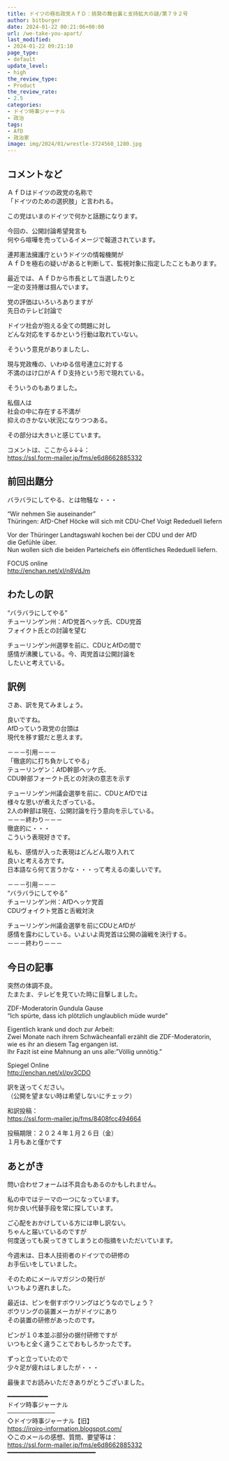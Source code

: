 ```yaml
---
title: ドイツの極右政党ＡｆＤ：挑発の舞台裏と支持拡大の謎/第７９２号
author: bitburger
date: 2024-01-22 00:21:06+00:00
url: /we-take-you-apart/
last_modified:
- 2024-01-22 09:21:10
page_type:
- default
update_level:
- high
the_review_type:
- Product
the_review_rate:
- 2.5
categories:
- ドイツ時事ジャーナル
- 政治
tags:
- AfD
- 政治家
image: img/2024/01/wrestle-3724560_1280.jpg
---
```

## コメントなど
<span class="fz-22px"><span class="bold-red"><span class="marker-under">ＡｆＤ</span></span></span>はドイツの政党の名称で  
<span class="fz-22px"><span class="bold-red"><span class="marker-under">「ドイツのための選択肢」</span></span></span>と言われる。

この党はいまのドイツで何かと話題になります。

今回の、公開討論希望発言も  
何やら喧嘩を売っているイメージで報道されています。

連邦憲法擁護庁というドイツの情報機関が  
ＡｆＤを極右の疑いがあると判断して、監視対象に指定したこともあります。

最近では、ＡｆＤから市長として当選したりと  
一定の支持層は掴んでいます。

党の評価はいろいろありますが  
先日のテレビ討論で

<span class="fz-22px"><span class="bold-red"><span class="marker-under">ドイツ社会が抱える全ての問題に対し<br />どんな対応をするかという行動は取れていない。</span></span></span>

そういう意見がありましたし、

<span class="fz-22px"><span class="bold-red"><span class="marker-under">現与党政権の、いわゆる信号連立に対する<br />不満のはけ口がＡｆＤ支持という形で現れている。</span></span></span>

そういうのもありました。

私個人は  
<span class="fz-22px"><span class="bold-red"><span class="marker-under">社会の中に存在する不満が<br />抑えのきかない状況になりつつある。</span></span></span>

その部分は大きいと感じています。

コメントは、ここから↓↓↓：  
<https://ssl.form-mailer.jp/fms/e6d8662885332>

## 前回出題分
バラバラにしてやる、とは物騒な・・・

&#8220;Wir nehmen Sie auseinander&#8221;  
Thüringen: AfD-Chef Höcke will sich mit CDU-Chef Voigt Rededuell liefern

Vor der Thüringer Landtagswahl kochen bei der CDU und der AfD  
die Gefühle über.  
Nun wollen sich die beiden Parteichefs ein öffentliches Rededuell liefern.

FOCUS online  
<http://enchan.net/xl/n8VdJm>

## わたしの訳
&#8220;バラバラにしてやる&#8221;  
チューリンゲン州：AfD党首ヘッケ氏、CDU党首  
フォイクト氏との討論を望む

チューリンゲン州選挙を前に、CDUとAfDの間で  
感情が沸騰している。今、両党首は公開討論を  
したいと考えている。

## 訳例
さあ、訳を見てみましょう。

良いですね。  
AfDっていう政党の台頭は  
現代を移す鏡だと思えます。

－－－引用－－－  
「徹底的に打ち負かしてやる」  
テューリンゲン：AfD幹部ヘッケ氏、  
CDU幹部フォークト氏との対決の意志を示す

テューリンゲン州議会選挙を前に、CDUとAfDでは  
様々な思いが煮えたぎっている。  
2人の幹部は現在、公開討論を行う意向を示している。  
－－－終わり－－－  
徹底的に・・・  
こういう表現好きです。

私も、感情が入った表現はどんどん取り入れて  
良いと考える方です。  
日本語なら何て言うかな・・・って考えるの楽しいです。

－－－引用－－－  
“バラバラにしてやる”  
チューリンゲン州：AfDヘッケ党首  
CDUヴォイクト党首と舌戦対決

チューリンゲン州議会選挙を前にCDUとAfDが  
感情を露わにしている。いよいよ両党首は公開の論戦を決行する。  
－－－終わり－－－

## 今日の記事
突然の体調不良。  
たまたま、テレビを見ていた時に目撃しました。

ZDF-Moderatorin Gundula Gause  
&#8220;Ich spürte, dass ich plötzlich unglaublich müde wurde&#8221;

Eigentlich krank und doch zur Arbeit:  
Zwei Monate nach ihrem Schwächeanfall erzählt die ZDF-Moderatorin,  
wie es ihr an diesem Tag ergangen ist.  
Ihr Fazit ist eine Mahnung an uns alle:&#8221;Völlig unnötig.&#8221;

Spiegel Online  
<http://enchan.net/xl/pv3CDO>

訳を送ってください。  
（公開を望まない時は希望しないにチェック）

和訳投稿：  
<https://ssl.form-mailer.jp/fms/8408fcc494664>

投稿期限：２０２４年１月２６日（金）  
１月もあと僅かです

## あとがき
問い合わせフォームは不具合もあるのかもしれません。

私の中ではテーマの一つになっています。  
何か良い代替手段を常に探しています。

ご心配をおかけしている方には申し訳ない。  
ちゃんと届いているのですが  
何度送っても戻ってきてしまうとの指摘をいただいています。

今週末は、日本人技術者のドイツでの研修の  
お手伝いをしていました。

そのためにメールマガジンの発行が  
いつもより遅れました。

最近は、ピンを倒すボウリングはどうなのでしょう？  
ボウリングの装置メーカがドイツにあり  
その装置の研修があったのです。

ピンが１０本並ぶ部分の据付研修ですが  
いつもと全く違うことでおもしろかったです。

ずっと立っていたので  
少々足が疲れはしましたが・・・

最後までお読みいただきありがとうございました。

━━━━━━━━━━━  
ドイツ時事ジャーナル  
───────────  
◇ドイツ時事ジャーナル【旧】  
<https://iroiro-information.blogspot.com/>  
◇このメールの感想、質問、要望等は：  
<https://ssl.form-mailer.jp/fms/e6d8662885332>  
━━━━━━━━━━━━━━━━━━━━━━━━